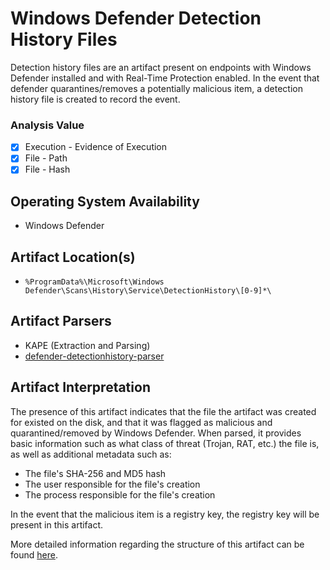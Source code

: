 # Windows Defender Detection History Files
Detection history files are an artifact present on endpoints with Windows Defender installed and with Real-Time Protection enabled. In the event that defender quarantines/removes a potentially malicious item, a detection history file is created to record the event.

### Analysis Value
 - [x] Execution - Evidence of Execution
 - [x] File - Path
 - [x] File - Hash

## Operating System Availability
 - Windows Defender

## Artifact Location(s)
 - `%ProgramData%\Microsoft\Windows Defender\Scans\History\Service\DetectionHistory\[0-9]*\`

## Artifact Parsers
 - KAPE (Extraction and Parsing)
 - [defender-detectionhistory-parser](https://github.com/jklepsercyber/defender-detectionhistory-parser)

## Artifact Interpretation
The presence of this artifact indicates that the file the artifact was created for existed on the disk, and that it was flagged as malicious and quarantined/removed by Windows Defender. When parsed, it provides basic information such as what class of threat (Trojan, RAT, etc.) the file is, as well as additional metadata such as:

 - The file's SHA-256 and MD5 hash
 - The user responsible for the file's creation
 - The process responsible for the file's creation

In the event that the malicious item is a registry key, the registry key will be present in this artifact.

More detailed information regarding the structure of this artifact can be found [here](https://github.com/libyal/dtformats/blob/main/documentation/Windows%20Defender%20scan%20DetectionHistory%20file%20format.asciidoc).